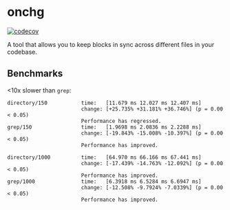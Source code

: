 # onchg

[![codecov](https://codecov.io/gh/aksiksi/onchg-rs/graph/badge.svg?token=CGR9Q13W9Q)](https://codecov.io/gh/aksiksi/onchg-rs)

A tool that allows you to keep blocks in sync across different files in your codebase.

## Benchmarks

<10x slower than `grep`:

```
directory/150           time:   [11.679 ms 12.027 ms 12.407 ms]
                        change: [+25.735% +31.181% +36.746%] (p = 0.00 < 0.05)
                        Performance has regressed.
grep/150                time:   [1.9698 ms 2.0836 ms 2.2288 ms]
                        change: [-19.843% -15.008% -10.397%] (p = 0.00 < 0.05)
                        Performance has improved.

directory/1000          time:   [64.970 ms 66.166 ms 67.441 ms]
                        change: [-17.439% -14.763% -12.092%] (p = 0.00 < 0.05)
                        Performance has improved.
grep/1000               time:   [6.3918 ms 6.5284 ms 6.6947 ms]
                        change: [-12.508% -9.7924% -7.0339%] (p = 0.00 < 0.05)
                        Performance has improved.
```
